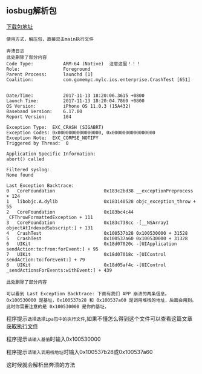 ## iosbug解析包
[下载包地址](https://github.com/ZClee128/iosbug-/wiki)
```
使用方式，解压包，直接双击main执行文件
```
```oc
奔溃日志
此处删除了部分内容
Code Type:           ARM-64 (Native)  注意这里！！！
Role:                Foreground
Parent Process:      launchd [1]
Coalition:           com.gomemyc.mylc.ios.enterprise.CrashTest [651]


Date/Time:           2017-11-13 18:20:06.3615 +0800
Launch Time:         2017-11-13 18:20:04.7860 +0800
OS Version:          iPhone OS 11.0.3 (15A432)
Baseband Version:    6.17.00
Report Version:      104

Exception Type:  EXC_CRASH (SIGABRT)
Exception Codes: 0x0000000000000000, 0x0000000000000000
Exception Note:  EXC_CORPSE_NOTIFY
Triggered by Thread:  0

Application Specific Information:
abort() called

Filtered syslog:
None found

Last Exception Backtrace:
0   CoreFoundation                  0x183c2bd38 __exceptionPreprocess + 124
1   libobjc.A.dylib                 0x183140528 objc_exception_throw + 55
2   CoreFoundation                  0x183bc4c44 _CFThrowFormattedException + 111
3   CoreFoundation                  0x183c738cc -[__NSArrayI objectAtIndexedSubscript:] + 131
4   CrashTest                       0x100537b28 0x100530000 + 31528
5   CrashTest                       0x100537a60 0x100530000 + 31328
6   UIKit                           0x18d07020c -[UIApplication sendAction:to:from:forEvent:] + 95
7   UIKit                           0x18d07018c -[UIControl sendAction:to:forEvent:] + 79
8   UIKit                           0x18d05af4c -[UIControl _sendActionsForEvents:withEvent:] + 439

此处删除了部分内容
```
```
可以看到 Last Exception Backtrace: 下面有我们 APP 崩溃的两条信息。0x100530000 是基址，0x100537b28 和 0x100537a60 是调用堆栈的地址，后面会用到。
此时你需要注意的是 0x100530000 是你的基址，
```

程序提示`选择选择ipa包中的执行文件`,如果不懂怎么得到这个文件可以查看这篇文章[获取执行文件](https://blog.csdn.net/u012891546/article/details/123181816)

程序提示`请输入基值`时输入0x100530000

程序提示`请输入调用栈地址`时输入0x100537b28或0x100537a60

这时候就会解析出奔溃的方法


